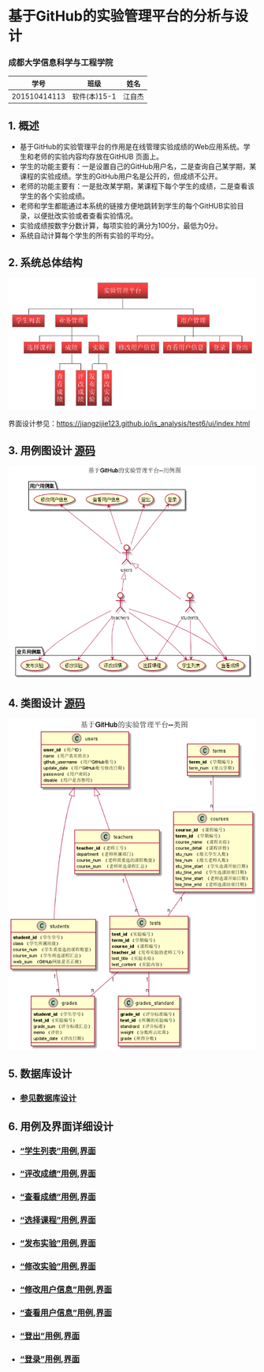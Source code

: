 # 基于GitHub的实验管理平台的分析与设计

### 成都大学信息科学与工程学院

|学号|班级|姓名|
|:-------:|:-------------: | :----------:|
|201510414113|软件(本)15-1|江自杰|

## 1. 概述
- 基于GitHub的实验管理平台的作用是在线管理实验成绩的Web应用系统。学生和老师的实验内容均存放在GitHUB
页面上。
- 学生的功能主要有：一是设置自己的GitHub用户名，二是查询自己某学期，某课程的实验成绩。学生的GitHub用户名是公开的，但成绩不公开。
- 老师的功能主要有：一是批改某学期，某课程下每个学生的成绩，二是查看该学生的各个实验成绩。
- 老师和学生都能通过本系统的链接方便地跳转到学生的每个GitHUB实验目录，以便批改实验或者查看实验情况。
- 实验成绩按数字分数计算，每项实验的满分为100分，最低为0分。
- 系统自动计算每个学生的所有实验的平均分。
    
## 2. 系统总体结构
![](系统总体结构.png)

界面设计参见：https://jiangzijie123.github.io/is_analysis/test6/ui/index.html

## 3. 用例图设计 [源码](src/UseCase.puml)
![](UseCase.png)

## 4. 类图设计 [源码](src/class.puml)
![](class.png)

## 5. 数据库设计
- ### [参见数据库设计](数据库设计.md)

## 6. 用例及界面详细设计
- ### [“学生列表”用例](./usecase/学生列表.md),[界面](https://jiangzijie123.github.io/is_analysis/test6/ui/学生列表.html)
- ### [“评改成绩”用例](./usecase/评改成绩.md),[界面]()
- ### [“查看成绩”用例](./usecase/查看成绩.md),[界面]()
- ### [“选择课程”用例](./usecase/选择课程.md),[界面]()
- ### [“发布实验”用例](./usecase/发布实验.md),[界面]()
- ### [“修改实验”用例](./usecase/修改实验.md),[界面]()
- ### [“修改用户信息”用例](./usecase/修改用户信息.md),[界面]()
- ### [“查看用户信息”用例](./usecase/查看用户信息.md),[界面]()
- ### [“登出”用例](./usecase/登出.md),[界面]()
- ### [“登录”用例](./usecase/登录.md),[界面]()
